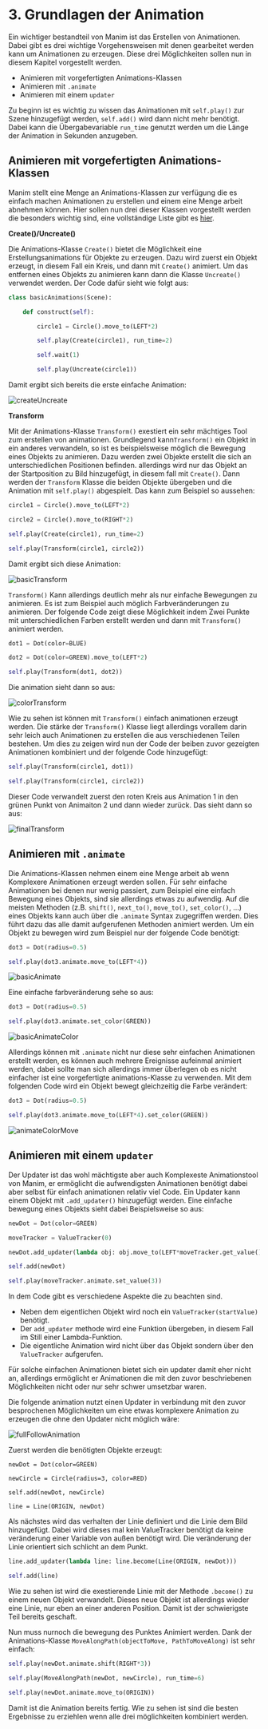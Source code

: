 # 3. Grundlagen der Animation

Ein wichtiger bestandteil von Manim ist das Erstellen von Animationen. Dabei gibt es drei wichtige Vorgehensweisen mit denen gearbeitet werden kann um Animationen zu erzeugen. Diese drei Möglichkeiten sollen nun in diesem Kapitel vorgestellt werden.

- Animieren mit vorgefertigten Animations-Klassen
- Animieren mit ```.animate```
- Animieren mit einem ```updater```

Zu beginn ist es wichtig zu wissen das Animationen mit ```self.play()``` zur Szene hinzugefügt werden, ```self.add()``` wird dann nicht mehr benötigt. Dabei kann die Übergabevariable ```run_time``` genutzt werden um die Länge der Animation in Sekunden anzugeben.

## Animieren mit vorgefertigten Animations-Klassen

Manim stellt eine Menge an Animations-Klassen zur verfügung die es einfach machen Animationen zu erstellen und einem eine Menge arbeit abnehmen können. Hier sollen nun drei dieser Klassen vorgestellt werden die besonders wichtig sind, eine vollständige Liste gibt es [hier](https://docs.manim.community/en/stable/reference_index/animations.html).


**Create()/Uncreate()**

Die Animations-Klasse ```Create()``` bietet die Möglichkeit eine Erstellungsanimations für Objekte zu erzeugen. Dazu wird zuerst ein Objekt erzeugt, in diesem Fall ein Kreis, und dann mit ```Create()``` animiert. Um das entfernen eines Objekts zu animieren kann dann die Klasse ```Uncreate()``` verwendet werden. Der Code dafür sieht wie folgt aus:

```python
class basicAnimations(Scene):

    def construct(self):

        circle1 = Circle().move_to(LEFT*2)

        self.play(Create(circle1), run_time=2)

        self.wait(1)

        self.play(Uncreate(circle1))
```
Damit ergibt sich bereits die erste einfache Animation:

![createUncreate](./mediaFiles/createUncreate.gif) 

**Transform**

Mit der Animations-Klasse ```Transform()``` exestiert ein sehr mächtiges Tool zum erstellen von animationen. Grundlegend kann```Transform()``` ein Objekt in ein anderes verwandeln, so ist es beispielsweise möglich die Bewegung eines Objekts zu animieren. Dazu werden zwei Objekte erstellt die sich an unterschiedlichen Positionen befinden. allerdings wird nur das Objekt an der Startposition zu Bild hinzugefügt, in diesem fall mit ```Create()```. Dann werden der ```Transform``` Klasse die beiden Objekte übergeben und die Animation mit ```self.play()``` abgespielt. Das kann zum Beispiel so aussehen:

```python
circle1 = Circle().move_to(LEFT*2)

circle2 = Circle().move_to(RIGHT*2)

self.play(Create(circle1), run_time=2)

self.play(Transform(circle1, circle2))
```

Damit ergibt sich diese Animation:

![basicTransform](./mediaFiles/basicTransform.gif)

```Transform()``` Kann allerdings deutlich mehr als nur einfache Bewegungen zu animieren. Es ist zum Beispiel auch möglich Farbveränderungen zu animieren. Der folgende Code zeigt diese Möglichkeit indem Zwei Punkte mit unterschiedlichen Farben erstellt werden und dann mit ```Transform()``` animiert werden.

```python
dot1 = Dot(color=BLUE)

dot2 = Dot(color=GREEN).move_to(LEFT*2)

self.play(Transform(dot1, dot2))
```

Die animation sieht dann so aus:

![colorTransform](./mediaFiles/colorTransform.gif)

Wie zu sehen ist können mit ```Transform()``` einfach animationen erzeugt werden. Die stärke der ```Transform()``` Klasse liegt allerdings vorallem darin sehr leich auch Animationen zu erstellen die aus verschiedenen Teilen bestehen. Um dies zu zeigen wird nun der Code der beiben zuvor gezeigten Animationen kombiniert und der folgende Code hinzugefügt:

```python
self.play(Transform(circle1, dot1))

self.play(Transform(circle1, circle2))
```

Dieser Code verwandelt zuerst den roten Kreis aus Animation 1 in den grünen Punkt von Animaiton 2 und dann wieder zurück. Das sieht dann so aus:

![finalTransform](./mediaFiles/finalTransform.gif)

## Animieren mit ```.animate```

Die Animations-Klassen nehmen einem eine Menge arbeit ab wenn Komplexere Animationen erzeugt werden sollen. Für sehr einfache Animationen bei denen nur wenig passiert, zum Beispiel eine einfach Bewegung eines Objekts, sind sie allerdings etwas zu aufwendig. Auf die meisten Methoden (z.B. ```shift()```, ```next_to()```, ```move_to()```, ```set_color()```, ...) eines Objekts kann auch über die ```.animate``` Syntax zugegriffen werden. Dies führt dazu das alle damit aufgerufenen Methoden animiert werden. Um ein Objekt zu bewegen wird zum Beispiel nur der folgende Code benötigt: 

```python
dot3 = Dot(radius=0.5)

self.play(dot3.animate.move_to(LEFT*4))
```

![basicAnimate](./mediaFiles/basicAnimate.gif)

Eine einfache farbveränderung sehe so aus:

```python
dot3 = Dot(radius=0.5)

self.play(dot3.animate.set_color(GREEN))
```

![basicAnimateColor](./mediaFiles/basicAnimateColor.gif)

Allerdings können mit ```.animate``` nicht nur diese sehr einfachen Animationen erstellt werden, es können auch mehrere Ereignisse aufeinmal animiert werden, dabei sollte man sich allerdings immer überlegen ob es nicht einfacher ist eine vorgefertigte animations-Klasse zu verwenden. Mit dem folgenden Code wird ein Objekt bewegt gleichzeitig die Farbe verändert:

```python
dot3 = Dot(radius=0.5)

self.play(dot3.animate.move_to(LEFT*4).set_color(GREEN))
```

![animateColorMove](./mediaFiles/animateColorMove.gif)

## Animieren mit einem ```updater```

Der Updater ist das wohl mächtigste aber auch Komplexeste Animationstool von Manim, er ermöglicht die aufwendigsten Animationen benötigt dabei aber selbst für einfach animationen relativ viel Code. Ein Updater kann einem Objekt mit ```.add_updater()``` hinzugefügt werden. Eine einfache bewegung eines Objekts sieht dabei Beispielsweise so aus:

```python
newDot = Dot(color=GREEN)

moveTracker = ValueTracker(0)

newDot.add_updater(lambda obj: obj.move_to(LEFT*moveTracker.get_value()))

self.add(newDot)

self.play(moveTracker.animate.set_value(3))
```

In dem Code gibt es verschiedene Aspekte die zu beachten sind.

- Neben dem eigentlichen Objekt wird noch ein ```ValueTracker(startValue)``` benötigt.
- Der ```add_updater``` methode wird eine Funktion übergeben, in diesem Fall im Still einer Lambda-Funktion.
- Die eigentliche Animation wird nicht über das Objekt sondern über den ```ValueTracker``` aufgerufen.

Für solche einfachen Animationen bietet sich ein updater damit eher nicht an, allerdings ermöglicht er Animationen die mit den zuvor beschriebenen Möglichkeiten nicht oder nur sehr schwer umsetzbar waren. 


Die folgende animation nutzt einen Updater in verbindung mit den zuvor besprochenen Möglichkeiten um eine etwas komplexere Animation zu erzeugen die ohne den Updater nicht möglich wäre:

![fullFollowAnimation](./mediaFiles/fullFollowAnimation.gif)

Zuerst werden die benötigten Objekte erzeugt:

```pyhton
newDot = Dot(color=GREEN)

newCircle = Circle(radius=3, color=RED)

self.add(newDot, newCircle)

line = Line(ORIGIN, newDot)
```

Als nächstes wird das verhalten der Linie definiert und die Linie dem Bild hinzugefügt. Dabei wird dieses mal kein ValueTracker benötigt da keine veränderung einer Variable von außen benötigt wird. Die veränderung der Linie orientiert sich schlicht an dem Punkt.

```python
line.add_updater(lambda line: line.become(Line(ORIGIN, newDot)))

self.add(line)
```

Wie zu sehen ist wird die exestierende Linie mit der Methode ```.become()``` zu einem neuen Objekt verwandelt. Dieses neue Objekt ist allerdings wieder eine Linie, nur eben an einer anderen Position. Damit ist der schwierigste Teil bereits geschaft.

Nun muss nurnoch die bewegung des Punktes Animiert werden. Dank der Animations-Klasse ```MoveAlongPath(objectToMove, PathToMoveAlong)``` ist sehr einfach:

```python
self.play(newDot.animate.shift(RIGHT*3))

self.play(MoveAlongPath(newDot, newCircle), run_time=6)

self.play(newDot.animate.move_to(ORIGIN))
```

Damit ist die Animation bereits fertig. Wie zu sehen ist sind die besten Ergebnisse zu erziehlen wenn alle drei möglichkeiten kombiniert werden.
